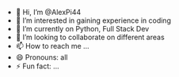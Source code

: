 - 👋 Hi, I’m @AlexPi44
- 👀 I’m interested in gaining experience in coding
- 🌱 I’m currently on Python, Full Stack Dev
- 💞️ I’m looking to collaborate on different areas
- 📫 How to reach me ...
- 😄 Pronouns: all
- ⚡ Fun fact: ...

<!---
AlexPi44/AlexPi44 is a ✨ special ✨ repository because its `README.md` (this file) appears on your GitHub profile.
You can click the Preview link to take a look at your changes.
--->
